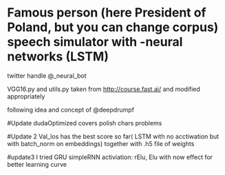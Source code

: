 # Famous person (here President of Poland, but you can change corpus) speech simulator with -neural networks (LSTM)

twitter handle @_neural_bot




VGG16.py and utils.py taken from http://course.fast.ai/ and modified appropriately

 following idea and concept of  @deepdrumpf
 
#Update
 dudaOptimized covers polish chars problems
 
#Update 2
Val_los has the best score so far( LSTM with no acctiwation but with batch_norm on embeddings)  together with .h5 file of weights


#update3 I tried GRU simpleRNN  activiation: rElu, Elu with now effect for better learning curve
